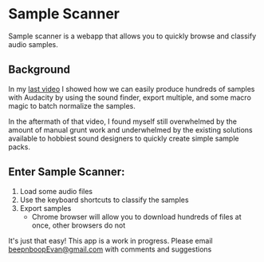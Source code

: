# Sample Scanner

Sample scanner is a webapp that allows you to quickly browse and classify audio samples.

## Background

In my [last video](https://www.youtube.com/watch?v=XlUUVPgfN6M) I showed how we can easily produce hundreds of samples with Audacity by using the sound finder, export multiple, and some macro magic to batch normalize the samples.

In the aftermath of that video, I found myself still overwhelmed by the amount of manual grunt work and underwhelmed by the existing solutions available to hobbiest sound designers to quickly create simple sample packs.

## Enter Sample Scanner:

1. Load some audio files
1. Use the keyboard shortcuts to classify the samples
1. Export samples
    - Chrome browser will allow you to download hundreds of files at once, other browsers do not

It's just that easy!
This app is a work in progress.
Please email beepnboopEvan@gmail.com with comments and suggestions